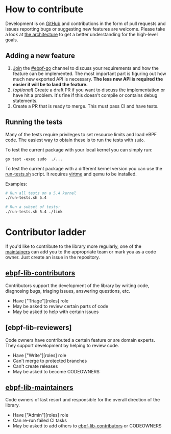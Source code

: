 # How to contribute

Development is on [GitHub](https://github.com/cilium/ebpf) and contributions in
the form of pull requests and issues reporting bugs or suggesting new features
are welcome. Please take a look at [the architecture](ARCHITECTURE.md) to get
a better understanding for the high-level goals.

## Adding a new feature

1. [Join](https://ebpf.io/slack) the
[#ebpf-go](https://cilium.slack.com/messages/ebpf-go) channel to discuss your requirements and how the feature can be implemented. The most important part is figuring out how much new exported API is necessary. **The less new API is required the easier it will be to land the feature.**
2. (*optional*) Create a draft PR if you want to discuss the implementation or have hit a problem. It's fine if this doesn't compile or contains debug statements.
3. Create a PR that is ready to merge. This must pass CI and have tests.

## Running the tests

Many of the tests require privileges to set resource limits and load eBPF code.
The easiest way to obtain these is to run the tests with `sudo`.

To test the current package with your local kernel you can simply run:
```
go test -exec sudo  ./...
```

To test the current package with a different kernel version you can use the [run-tests.sh](run-tests.sh) script.
It requires [virtme](https://github.com/amluto/virtme) and qemu to be installed.

Examples:

```bash
# Run all tests on a 5.4 kernel
./run-tests.sh 5.4

# Run a subset of tests:
./run-tests.sh 5.4 ./link
```

# Contributor ladder

If you'd like to contribute to the library more regularly, one of the
[maintainers][ebpf-lib-maintainers] can add you to the appropriate team or mark
you as a code owner.
Just create an issue in the repository.

## [ebpf-lib-contributors]

Contributors support the development of the library by writing code, diagnosing
bugs, triaging issues, answering questions, etc.

* Have ["Triage"][roles] role
* May be asked to review certain parts of code
* May be asked to help with certain issues

## [ebpf-lib-reviewers]

Code owners have contributed a certain feature or are domain experts. They support
development by helping to review code.

* Have ["Write"][roles] role
* Can't merge to protected branches
* Can't create releases
* May be asked to become CODEOWNERS

## [ebpf-lib-maintainers]

Code owners of last resort and responsible for the overall direction of the
library.

* Have ["Admin"][roles] role
* Can re-run failed CI tasks
* May be asked to add others to [ebpf-lib-contributors] or CODEOWNERS

[permissions]: https://docs.github.com/en/organizations/managing-user-access-to-your-organizations-repositories/repository-roles-for-an-organization#permissions-for-each-role
[ebpf-lib-contributors]: https://github.com/orgs/cilium/teams/ebpf-lib-contributors/members
[ebpf-lib-maintainers]: https://github.com/orgs/cilium/teams/ebpf-lib-maintainers/members